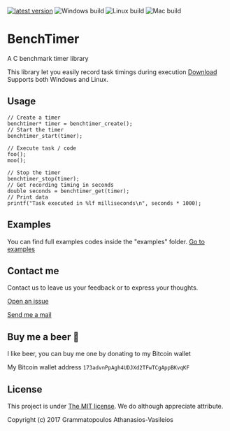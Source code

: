 [![latest version](https://img.shields.io/badge/latest%20version-v0.2-green.svg?style=flat-square)](https://github.com/GramThanos/BenchTimer/releases/latest)
![Windows build](https://img.shields.io/badge/window%20build-pass-blue.svg?style=flat-square)
![Linux build](https://img.shields.io/badge/linux%20build-pass-blue.svg?style=flat-square)
![Mac build](https://img.shields.io/badge/mac%20build-not--available-red.svg?style=flat-square)

# BenchTimer
A C benchmark timer library

This library let you easily record task timings during execution [Download](https://github.com/GramThanos/BenchTimer/releases)
Supports both Windows and Linux.

## Usage
```
// Create a timer
benchtimer* timer = benchtimer_create();
// Start the timer
benchtimer_start(timer);

// Execute task / code
foo();
moo();

// Stop the timer
benchtimer_stop(timer);
// Get recording timing in seconds
double seconds = benchtimer_get(timer);
// Print data
printf("Task executed in %lf milliseconds\n", seconds * 1000);
```

## Examples
You can find full examples codes inside the "examples" folder.
[Go to examples](https://github.com/GramThanos/BenchTimer/tree/master/examples)

## Contact me

Contact us to leave us your feedback or to express your thoughts.

[Open an issue](https://github.com/GramThanos/BenchTimer/issues)

[Send me a mail](mailto:agrammatopoulos@isc.tuc.gr)



## Buy me a beer :beer:

I like beer, you can buy me one by donating to my Bitcoin wallet

My Bitcoin wallet address `173advnPpAgh4UDJXd2TFwTCgAppBKvqKF`



## License

This project is under [The MIT license](https://opensource.org/licenses/MIT).
We do although appreciate attribute.

Copyright (c) 2017 Grammatopoulos Athanasios-Vasileios
